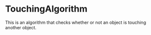 # TouchingAlgorithm
This is an algorithm that checks whether or not an object is touching another object.
